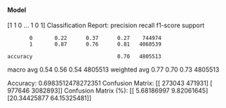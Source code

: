 #### Model
[1 1 0 ... 1 0 1]
Classification Report:
              precision    recall  f1-score   support

           0       0.22      0.37      0.27    744974
           1       0.87      0.76      0.81   4060539

    accuracy                           0.70   4805513
   macro avg       0.54      0.56      0.54   4805513
weighted avg       0.77      0.70      0.73   4805513

Accuracy: 0.6983512478272351
Confusion Matrix:
[[ 273043  471931]
 [ 977646 3082893]]
Confusion Matrix (%):
[[ 5.68186997  9.82061645]
 [20.34425877 64.15325481]]
